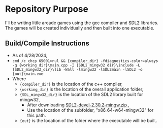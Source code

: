 # Repository Purpose
I'll be writing little arcade games using the gcc compiler and SDL2 libraries. The games will be created individually and then built into one executable.

## Build/Compile Instructions
- As of 4/28/2024,
- `cmd /c chcp 65001>nul && {compiler_dir} -fdiagnostics-color=always -g {working_dir}\main.cpp -I {SDL2_mingw32_dir}\include -L {SDL2_mingw32_dir}\lib -Wall -lmingw32 -lSDL2main -lSDL2 -o {out}\main.exe`
- Where
  - `{compiler_dir}` is the location of the c++ compiler,
  - `{working_dir}` is the location of the overall application folder,
  - `{SDL_mingw32_dir}` is the location of the SDL2 library built for mingw32,
    - After downloading [ SDL2-devel-2.30.2-mingw.zip ](https://github.com/libsdl-org/SDL/releases/tag/release-2.30.2),
    - Use the location of the subfolder, "x86_64-w64-mingw32" for this path.
  - `{out}` is the location of the folder where the executable will be built.
